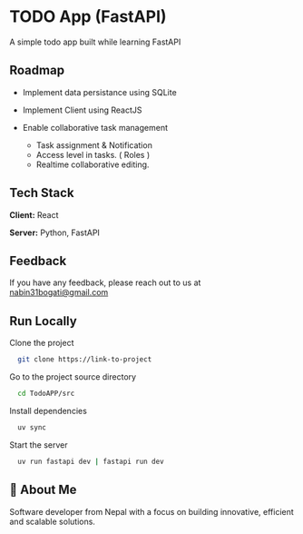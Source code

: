 
# TODO App (FastAPI)

A simple todo app built while learning FastAPI

## Roadmap

- Implement data persistance using SQLite

- Implement Client using ReactJS

- Enable collaborative task management
  * Task assignment & Notification
  * Access level in tasks. ( Roles )
  * Realtime collaborative editing.
## Tech Stack

**Client:** React

**Server:** Python, FastAPI


## Feedback

If you have any feedback, please reach out to us at nabin31bogati@gmail.com


## Run Locally

Clone the project

```bash
  git clone https://link-to-project
```

Go to the project source directory

```bash
  cd TodoAPP/src
```

Install dependencies

```bash
  uv sync
```

Start the server

```bash
  uv run fastapi dev | fastapi run dev
```


## 🚀 About Me
Software developer from Nepal with a focus on building innovative, efficient and scalable solutions.
